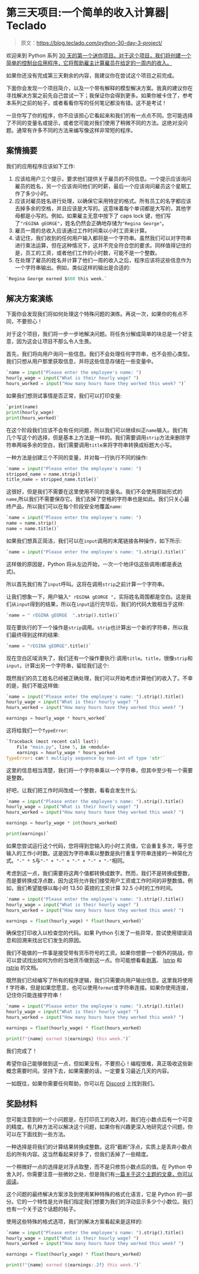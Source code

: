# 第三天项目:一个简单的收入计算器| Teclado

> 原文：<https://blog.teclado.com/python-30-day-3-project/>

欢迎来到 Python 系列 [30 天的第一个迷你项目。对于这个项目，我们将创建一个简单的控制台应用程序，它将帮助雇主计算雇员在给定的一周内的收入。](https://blog.teclado.com/30-days-of-python/)

如果你还没有完成第三天剩余的内容，我建议你在尝试这个项目之前完成。

下面你会发现一个项目简介，以及一个带有解释的模型解决方案。我真的建议你在寻找解决方案之前先自己尝试一下；我保证你会得到更多。如果你被卡住了，参考本系列之前的帖子，或者看看你写的任何笔记都没有错。这不是考试！

一旦你写了你的程序，你不应该担心它看起来和我们的有一点点不同。您可能选择了不同的变量名或提示，或者您可能对我们使用了稍微不同的方法。这绝对没问题。通常有许多不同的方法来编写像这样非常短的程序。

## 案情摘要

我们的应用程序应该如下工作:

1.  应该给用户三个提示，要求他们提供关于雇员的不同信息。一个提示应该询问雇员的姓名，另一个应该询问他们的时薪，最后一个应该询问雇员这个星期工作了多少小时。
2.  应该对雇员姓名进行处理，以确保它采用特定的格式。所有员工的名字都应该去掉多余的空格，并且应该是大写的。这意味着每个单词都是大写的，其他字母都是小写的。例如，如果雇主无意中按下了 caps lock 键，他们写了`"rEGINA gEORGE"`，姓名仍然会正确地存储为`"Regina George"`。
3.  雇员一周的总收入应该通过工作时间乘以小时工资来计算。
4.  请记住，我们收到的任何用户输入都将是一个字符串。虽然我们可以对字符串进行乘法运算，但在这种情况下，这并不完全符合您的要求。同样值得记住的是，员工的工资，或者他们工作的小时数，可能不是一个整数。
5.  在处理了雇员的姓名并计算了他们一周的收入之后，程序应该将这些信息作为一个字符串输出。例如，类似这样的输出是合适的:

```py
`Regina George earned $800 this week.` 
```

## 解决方案演练

下面你会发现我们将如何处理这个特殊问题的演练。再说一次，如果你的有点不同，不要担心！

对于这个项目，我们将一步一步地解决问题。将任务分解成简单的块总是一个好主意，因为这会让项目不那么令人生畏。

首先，我们将向用户询问一些信息。我们不会处理任何字符串，也不会担心类型。我们只想从用户那里获取信息，并将这些信息存储在一些变量中。

```py
`name = input("Please enter the employee's name: ")
hourly_wage = input("What is their hourly wage? ")
hours_worked = input("How many hours have they worked this week? ")` 
```

如果我们想测试事情是否正常，我们可以打印变量:

```py
`print(name)
print(hourly_wage)
print(hours_worked)` 
```

在这个阶段我们应该不会有任何问题，所以我们可以继续纠正`name`输入。我们有几个写这个的选择，但是基本上方法是一样的。我们需要调用`strip`方法来删除字符串两端多余的空白，我们需要调用`title`来将字符串转换成标题大小写。

一种方法是创建三个不同的变量，并对每一行执行不同的操作:

```py
`name = input("Please enter the employee's name: ")
stripped_name = name.strip()
title_name = stripped_name.title()` 
```

这很好，但是我们不需要在这里使用不同的变量名。我们不会使用原始形式的`name`,所以我们不需要保存它。我们去掉了空格的字符串也是如此。我们只关心最终产品，所以我们可以在每个阶段安全地覆盖`name`:

```py
`name = input("Please enter the employee's name: ")
name = name.strip()
name = name.title()` 
```

如果我们想真正简洁，我们可以在`input`调用的末尾链接各种操作，如下所示:

```py
`name = input("Please enter the employee's name: ").strip().title()` 
```

这样做的原因是，Python 将从左边开始，一次一个地评估这些调用(都是表达式)。

所以首先我们有了`input`呼叫。这将在调用`strip`之前计算一个字符串。

让我们想象一下，用户输入`" rEGINA gEORGE "`，实际姓名周围都是空白。这是我们从`input`得到的结果，所以在`input`运行完毕后，我们的代码大致相当于这样:

```py
`name = " rEGINA gEORGE  ".strip().title()` 
```

现在要执行的下一个操作是`strip`调用。`strip`也计算出一个新的字符串，所以我们最终得到这样的结果:

```py
`name = "rEGINA gEORGE".title()` 
```

现在空白区域消失了，我们还有一个操作要执行:调用`title`。`title`，很像`strip`和`input`，计算出另一个字符串，留给我们这个:

既然我们的员工姓名已经被正确处理，我们可以开始考虑计算他们的收入了。不幸的是，我们不能这样做:

```py
`name = input("Please enter the employee's name: ").strip().title()
hourly_wage = input("What is their hourly wage? ")
hours_worked = input("How many hours have they worked this week? ")

earnings = hourly_wage * hours_worked` 
```

这将给我们一个`TypeError`:

```py
`Traceback (most recent call last):
    File "main.py", line 5, in <module>
    earnings = hourly_wage * hours_worked
TypeError: can't multiply sequence by non-int of type 'str'` 
```

这里的信息相当清楚，我们将一个字符串乘以一个字符串，但其中至少有一个需要是整数。

好吧，让我们把工作时间改成一个整数，看看会发生什么:

```py
`name = input("Please enter the employee's name: ").strip().title()
hourly_wage = input("What is their hourly wage? ")
hours_worked = input("How many hours have they worked this week? ")

earnings = hourly_wage * int(hours_worked)

print(earnings)` 
```

如果您尝试运行这个代码，您将得到您输入的小时工资值，它会重复多次，等于您输入的工作小时数。这是因为字符串乘以整数是执行重复字符串连接的一种简化方式。`"-" * 5`与`"-" + "-" + "-" + "-" + "-"`相同。

考虑到这一点，我们需要将这两个值都转换成数字。然而，我们不是转换成整数，而是要转换成浮点数，因为这将允许我们接受用户工资或工作时间的非整数值。例如，我们希望能够以每小时 13.50 英镑的工资计算 32.5 小时的工作时间。

```py
`name = input("Please enter the employee's name: ").strip().title()
hourly_wage = input("What is their hourly wage? ")
hours_worked = input("How many hours have they worked this week? ")

earnings = float(hourly_wage) * float(hours_worked)` 
```

确保您打印收入以检查您的代码。如果 Python 引发了一些异常，尝试使用错误消息和回溯来找出它们发生的原因。

我们不能做的一件事是接受带有货币符号的工资。如果你想要一个额外的挑战，你可以尝试找出如何为你的当地货币做到这一点。你可能想看看[剥离](https://docs.python.org/3/library/stdtypes.html#str.strip)、 [lstrip](https://docs.python.org/3/library/stdtypes.html#str.lstrip) 和 [rstrip](https://docs.python.org/3/library/stdtypes.html#str.rstrip) 的文档。

既然我们已经编写了所有的程序逻辑，我们只需要向用户输出信息。这里我将使用 f 字符串，但是如果您愿意，也可以使用`format`或字符串连接。如果你使用连接，记住你只能连接字符串！

```py
`name = input("Please enter the employee's name: ").strip().title()
hourly_wage = input("What is their hourly wage? ")
hours_worked = input("How many hours have they worked this week? ")

earnings = float(hourly_wage) * float(hours_worked)

print(f"{name} earned ${earnings} this week.")` 
```

我们完成了！

希望你自己能够做到这一点，但如果没有，不要担心！编程很难，真正吸收这些新概念需要时间。坚持下去，如果需要的话，一定要复习最近几天的内容。

一如既往，如果你需要任何帮助，你可以在 [Discord](https://discord.gg/BBWwyMq) 上找到我们。

## 奖励材料

您可能注意到的一个小问题是，在打印员工的收入时，我们在小数点后有一个可变的精度。有几种方法可以解决这个问题，如果你有兴趣更深入地研究这个问题，你可以在下面找到一些方法。

一种选择是将我们的计算结果转换成整数。这将“截断”浮点，实质上是丢弃小数点后的所有内容。这当然看起来好多了，但我们丢掉了一些精度。

一个稍微好一点的选择是对浮点取整，而不是只修剪小数点后的值。在 Python 中舍入时，你需要注意一些微妙之处，但是我们有[一篇关于这个主题的文章，你可以阅读](https://blog.teclado.com/rounding-in-python/)。

这个问题的最终解决方案涉及到使用某种特殊的格式化语言，它是 Python 的一部分。它的一个特性是允许我们指定我们想要为我们的浮动显示多少个小数位。我们也有一个关于这个话题的帖子。

使用这些特殊的格式选项，我们的解决方案看起来是这样的:

```py
`name = input("Please enter the employee's name: ").strip().title()
hourly_wage = input("What is their hourly wage? ")
hours_worked = input("How many hours have they worked this week? ")

earnings = float(hourly_wage) * float(hours_worked)

print(f"{name} earned ${earnings:.2f} this week.")` 
```